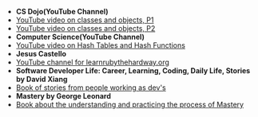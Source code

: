 
- **CS Dojo(YouTube Channel)**
- [YouTube video on classes and objects, P1](https://www.youtube.com/watch?v=8yjkWGRlUmY)
- [YouTube video on classes and objects, P2](https://www.youtube.com/watch?v=4dqlSk_RPmI)
- **Computer Science(YouTube Channel)**
- [YouTube video on Hash Tables and Hash Functions](https://www.youtube.com/watch?v=KyUTuwz_b7Q)
- **Jesus Castello**
- [YouTube channel for learnrubythehardway.org](https://www.youtube.com/channel/UCUCRO4CMJQgoabub5SzJQug)
- **Software Developer Life: Career, Learning, Coding, Daily Life, Stories by David Xiang**
- [Book of stories from people working as dev's](https://www.amazon.com/dp/B07D5QNGVZ)
- **Mastery by George Leonard**
- [Book about the understanding and practicing the process of Mastery](https://www.amazon.com/Mastery-Keys-Success-Long-Term-Fulfillment/dp/0452267560)
